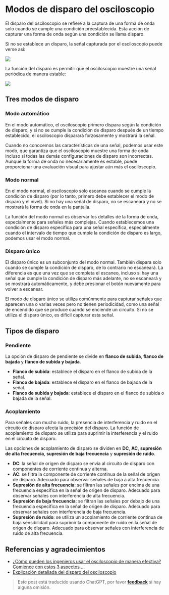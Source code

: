 # Modos de disparo del osciloscopio

El disparo del osciloscopio se refiere a la captura de una forma de onda solo cuando se cumple una condición preestablecida. Esta acción de capturar una forma de onda según una condición se llama disparo.

Si no se establece un disparo, la señal capturada por el osciloscopio puede verse así:

![](https://img.wiki-power.com/d/wiki-media/img/20211217170753.png)

La función del disparo es permitir que el osciloscopio muestre una señal periódica de manera estable:

![](https://img.wiki-power.com/d/wiki-media/img/20211217170904.png)

## Tres modos de disparo

### Modo automático

En el modo automático, el osciloscopio primero dispara según la condición de disparo, y si no se cumple la condición de disparo después de un tiempo establecido, el osciloscopio disparará forzosamente y mostrará la señal.

Cuando no conocemos las características de una señal, podemos usar este modo, que garantiza que el osciloscopio muestre una forma de onda incluso si todas las demás configuraciones de disparo son incorrectas. Aunque la forma de onda no necesariamente es estable, puede proporcionar una evaluación visual para ajustar aún más el osciloscopio.

### Modo normal

En el modo normal, el osciloscopio solo escanea cuando se cumple la condición de disparo (por lo tanto, primero debe establecer el modo de disparo y el nivel). Si no hay una señal de disparo, no se escaneará y no se mostrará la forma de onda en la pantalla.

La función del modo normal es observar los detalles de la forma de onda, especialmente para señales más complejas. Cuando establecemos una condición de disparo específica para una señal específica, especialmente cuando el intervalo de tiempo que cumple la condición de disparo es largo, podemos usar el modo normal.

### Disparo único

El disparo único es un subconjunto del modo normal. También dispara solo cuando se cumple la condición de disparo, de lo contrario no escaneará. La diferencia es que una vez que se completa el escaneo, incluso si hay una señal que cumple la condición de disparo más adelante, no se escaneará y se mostrará automáticamente, y debe presionar el botón nuevamente para volver a escanear.

El modo de disparo único se utiliza comúnmente para capturar señales que aparecen una o varias veces pero no tienen periodicidad, como una señal de encendido que se produce cuando se enciende un circuito. Si no se utiliza el disparo único, es difícil capturar esta señal.

## Tipos de disparo

### Pendiente

La opción de disparo de pendiente se divide en **flanco de subida**, **flanco de bajada** y **flanco de subida y bajada**.

- **Flanco de subida**: establece el disparo en el flanco de subida de la señal.
- **Flanco de bajada**: establece el disparo en el flanco de bajada de la señal.
- **Flanco de subida y bajada**: establece el disparo en el flanco de subida o bajada de la señal.

### Acoplamiento

Para señales con mucho ruido, la presencia de interferencia y ruido en el circuito de disparo afecta la precisión del disparo. La función de acoplamiento de disparo se utiliza para suprimir la interferencia y el ruido en el circuito de disparo.

Las opciones de acoplamiento de disparo se dividen en **DC**, **AC**, **supresión de alta frecuencia**, **supresión de baja frecuencia** y **supresión de ruido**.

- **DC**: la señal de origen de disparo se envía al circuito de disparo con componentes de corriente continua y alterna.
- **AC**: se filtra la componente de corriente continua de la señal de origen de disparo. Adecuado para observar señales de baja a alta frecuencia.
- **Supresión de alta frecuencia**: se filtran las señales por encima de una frecuencia específica en la señal de origen de disparo. Adecuado para observar señales con interferencia de alta frecuencia.
- **Supresión de baja frecuencia**: se filtran las señales por debajo de una frecuencia específica en la señal de origen de disparo. Adecuado para observar señales con interferencia de baja frecuencia.
- **Supresión de ruido**: se utiliza un acoplamiento de corriente continua de baja sensibilidad para suprimir la componente de ruido en la señal de origen de disparo. Adecuado para observar señales con interferencia de ruido de alta frecuencia.

## Referencias y agradecimientos

- [¿Cómo pueden los ingenieros usar el osciloscopio de manera efectiva? Comience con estos 3 aspectos ...](https://picture.iczhiku.com/weixin/message1596191922308.html)
- [Explicación detallada del disparo del osciloscopio](https://zhuanlan.zhihu.com/p/101922570)

> Este post está traducido usando ChatGPT, por favor [**feedback**](https://github.com/linyuxuanlin/Wiki_MkDocs/issues/new) si hay alguna omisión.
